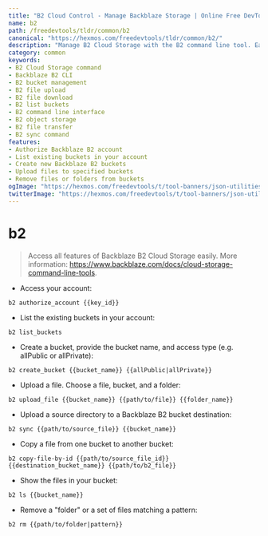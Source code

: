 ```yaml
---
title: "B2 Cloud Control - Manage Backblaze Storage | Online Free DevTools by Hexmos"
name: b2
path: /freedevtools/tldr/common/b2
canonical: "https://hexmos.com/freedevtools/tldr/common/b2/"
description: "Manage B2 Cloud Storage with the B2 command line tool. Easily upload, download, list buckets, and more. Free online tool, no registration required."
category: common
keywords:
- B2 Cloud Storage command
- Backblaze B2 CLI
- B2 bucket management
- B2 file upload
- B2 file download
- B2 list buckets
- B2 command line interface
- B2 object storage
- B2 file transfer
- B2 sync command
features:
- Authorize Backblaze B2 account
- List existing buckets in your account
- Create new Backblaze B2 buckets
- Upload files to specified buckets
- Remove files or folders from buckets
ogImage: "https://hexmos.com/freedevtools/t/tool-banners/json-utilities-banner.png"
twitterImage: "https://hexmos.com/freedevtools/t/tool-banners/json-utilities-banner.png"
---
```


# b2

> Access all features of Backblaze B2 Cloud Storage easily.
> More information: <https://www.backblaze.com/docs/cloud-storage-command-line-tools>.

- Access your account:

`b2 authorize_account {{key_id}}`

- List the existing buckets in your account:

`b2 list_buckets`

- Create a bucket, provide the bucket name, and access type (e.g. allPublic or allPrivate):

`b2 create_bucket {{bucket_name}} {{allPublic|allPrivate}}`

- Upload a file. Choose a file, bucket, and a folder:

`b2 upload_file {{bucket_name}} {{path/to/file}} {{folder_name}}`

- Upload a source directory to a Backblaze B2 bucket destination:

`b2 sync {{path/to/source_file}} {{bucket_name}}`

- Copy a file from one bucket to another bucket:

`b2 copy-file-by-id {{path/to/source_file_id}} {{destination_bucket_name}} {{path/to/b2_file}}`

- Show the files in your bucket:

`b2 ls {{bucket_name}}`

- Remove a "folder" or a set of files matching a pattern:

`b2 rm {{path/to/folder|pattern}}`
